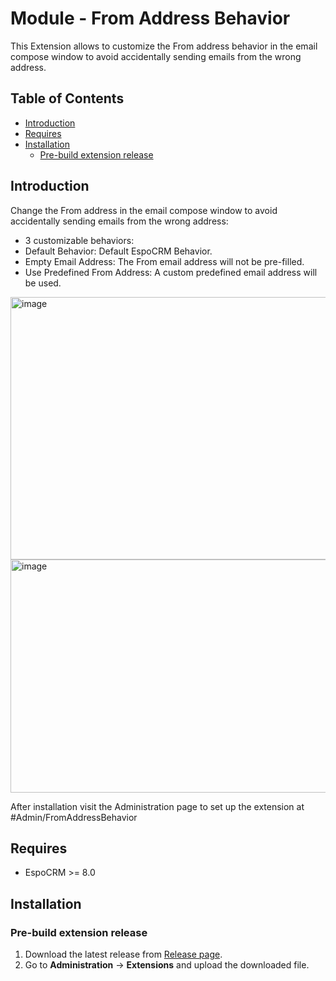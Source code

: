 # Module - From Address Behavior
This Extension allows to customize the From address behavior in the email compose window to avoid accidentally sending emails from the wrong address.

## Table of Contents

* [Introduction](#introduction)
* [Requires](#requires)
* [Installation](#installation)
    * [Pre-build extension release](#pre-build-extension-release)

## Introduction

Change the From address in the email compose window to avoid accidentally sending emails from the wrong address:

- 3 customizable behaviors:
- Default Behavior: Default EspoCRM Behavior.
- Empty Email Address: The From email address will not be pre-filled.
- Use Predefined From Address: A custom predefined email address will be used.

<img width="1079" height="420" alt="image" src="https://github.com/user-attachments/assets/ef4ed2e5-7ff7-461b-b8f4-c92020e0d29f" />


<img width="987" height="373" alt="image" src="https://github.com/user-attachments/assets/fae14ab0-5e3f-4392-92c6-7be2ee4717a7" />



After installation visit the Administration page to set up the extension at #Admin/FromAddressBehavior



## Requires

- EspoCRM >= 8.0


## Installation

### Pre-build extension release

1. Download the latest release from [Release page](https://github.com/Kharg/from-address-behavior/releases/latest).
2. Go to **Administration** -> **Extensions** and upload the downloaded file.

